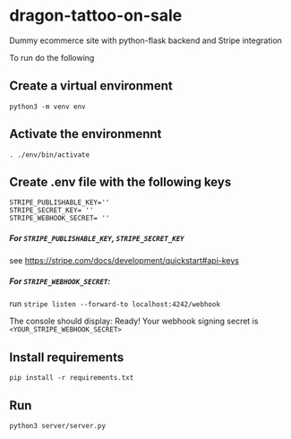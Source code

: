 # dragon-tattoo-on-sale
Dummy ecommerce site with python-flask backend and Stripe integration

To run do the following
## Create a virtual environment
`python3 -m venv env`

## Activate the environmennt
`. ./env/bin/activate`

## Create .env file with the following keys 
```
STRIPE_PUBLISHABLE_KEY=''
STRIPE_SECRET_KEY= ''
STRIPE_WEBHOOK_SECRET= ''
```

##### For `STRIPE_PUBLISHABLE_KEY`, `STRIPE_SECRET_KEY`
see https://stripe.com/docs/development/quickstart#api-keys


##### For `STRIPE_WEBHOOK_SECRET`:
run `stripe listen --forward-to localhost:4242/webhook`


The console should display: Ready! Your webhook signing secret is `<YOUR_STRIPE_WEBHOOK_SECRET>`



## Install requirements 
`pip install -r requirements.txt`

## Run 
`python3 server/server.py`
